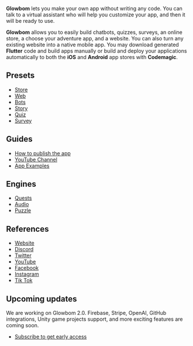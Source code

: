 **Glowbom** lets you make your own app without writing any code. You can talk to a virtual assistant who will help you customize your app, and then it will be ready to use.

**Glowbom** allows you to easily build chatbots, quizzes, surveys, an online store, a choose your adventure app, and a website. You can also turn any existing website into a native mobile app. You may download generated **Flutter** code and build apps manually or build and deploy your applications automatically to both the **iOS** and **Android** app stores with **Codemagic**.

## Presets

- [Store](https://glowbom.github.io/mobile-orders/)
- [Web](https://glowbom.github.io/Glowbom/Web)
- [Bots](https://glowbom.github.io/Glowbom/Talk)
- [Story](https://glowbom.github.io/Glowbom/Story)
- [Quiz](https://glowbom.com/quiz/)
- [Survey](https://glowbom.com/survey/)

## Guides

- [How to publish the app](https://glowbom.github.io/Glowbom/Publish)
- [YouTube Channel](https://www.youtube.com/channel/UCrYQEQPhAHmn7N8W58nNwOw)
- [App Examples](https://linktr.ee/glowbomapps)

## Engines

- [Quests](https://github.com/Glowbom/quests)
- [Audio](https://github.com/Glowbom/audio)
- [Puzzle](https://github.com/Glowbom/puzzle)

## References

- [Website](https://glowbom.com/)
- [Discord](https://discord.gg/yTYgYYbZ)
- [Twitter](https://twitter.com/GlowbomCorp)
- [YouTube](https://www.youtube.com/channel/UCrYQEQPhAHmn7N8W58nNwOw)
- [Facebook](https://www.facebook.com/glowbom)
- [Instagram](https://www.instagram.com/glowbom/)
- [Tik Tok](https://www.tiktok.com/@glowbomapps)

## Upcoming updates

We are working on Glowbom 2.0. Firebase, Stripe, OpenAI, GitHub integrations, Unity game projects support, and more exciting features are coming soon.

- [Subscribe to get early access](https://www.producthunt.com/upcoming/glowbom-2-0)

